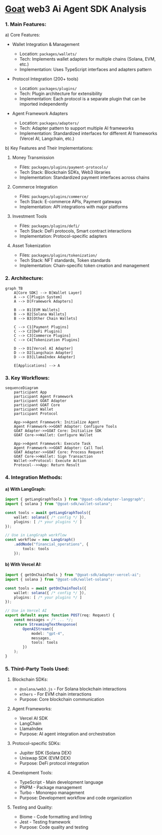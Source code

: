 # [Goat](https://github.com/goat-sdk/goat) web3 Ai Agent SDK Analysis

### 1. Main Features:

a) Core Features:
- Wallet Integration & Management
  - Location: `packages/wallets/`
  - Tech: Implements wallet adapters for multiple chains (Solana, EVM, etc.)
  - Implementation: Uses TypeScript interfaces and adapters pattern

- Protocol Integration (200+ tools)
  - Location: `packages/plugins/`
  - Tech: Plugin architecture for extensibility
  - Implementation: Each protocol is a separate plugin that can be imported independently

- Agent Framework Adapters
  - Location: `packages/adapters/`
  - Tech: Adapter pattern to support multiple AI frameworks
  - Implementation: Standardized interfaces for different AI frameworks (Vercel AI, Langchain, etc.)

b) Key Features and Their Implementations:

1. Money Transmission
   - Files: `packages/plugins/payment-protocols/`
   - Tech Stack: Blockchain SDKs, Web3 libraries
   - Implementation: Standardized payment interfaces across chains

2. Commerce Integration
   - Files: `packages/plugins/commerce/`
   - Tech Stack: E-commerce APIs, Payment gateways
   - Implementation: API integrations with major platforms

3. Investment Tools
   - Files: `packages/plugins/defi/`
   - Tech Stack: DeFi protocols, Smart contract interactions
   - Implementation: Protocol-specific adapters

4. Asset Tokenization
   - Files: `packages/plugins/tokenization/`
   - Tech Stack: NFT standards, Token standards
   - Implementation: Chain-specific token creation and management

### 2. Architecture:

```mermaid
graph TB
    A[Core SDK] --> B[Wallet Layer]
    A --> C[Plugin System]
    A --> D[Framework Adapters]
    
    B --> B1[EVM Wallets]
    B --> B2[Solana Wallets]
    B --> B3[Other Chain Wallets]
    
    C --> C1[Payment Plugins]
    C --> C2[DeFi Plugins]
    C --> C3[Commerce Plugins]
    C --> C4[Tokenization Plugins]
    
    D --> D1[Vercel AI Adapter]
    D --> D2[Langchain Adapter]
    D --> D3[LlamaIndex Adapter]
    
    E[Applications] --> A
```

### 3. Key Workflows:

```mermaid
sequenceDiagram
    participant App
    participant Agent Framework
    participant GOAT Adapter
    participant GOAT Core
    participant Wallet
    participant Protocol

    App->>Agent Framework: Initialize Agent
    Agent Framework->>GOAT Adapter: Configure Tools
    GOAT Adapter->>GOAT Core: Initialize SDK
    GOAT Core->>Wallet: Configure Wallet
    
    App->>Agent Framework: Execute Task
    Agent Framework->>GOAT Adapter: Call Tool
    GOAT Adapter->>GOAT Core: Process Request
    GOAT Core->>Wallet: Sign Transaction
    Wallet->>Protocol: Execute Action
    Protocol-->>App: Return Result
```

### 4. Integration Methods:

#### a) With LangGraph:
```typescript
import { getLangGraphTools } from "@goat-sdk/adapter-langgraph";
import { solana } from "@goat-sdk/wallet-solana";

const tools = await getLangGraphTools({
    wallet: solana({ /* config */ }),
    plugins: [ /* your plugins */ ]
});

// Use in LangGraph workflow
const workflow = new LangGraph()
    .addNode("financial_operations", {
        tools: tools
    });
```

#### b) With Vercel AI:
```typescript
import { getOnChainTools } from "@goat-sdk/adapter-vercel-ai";
import { solana } from "@goat-sdk/wallet-solana";

const tools = await getOnChainTools({
    wallet: solana({ /* config */ }),
    plugins: [ /* your plugins */ ]
});

// Use in Vercel AI
export default async function POST(req: Request) {
    const messages = /* ... */;
    return StreamingTextResponse(
        OpenAIStream({
            model: "gpt-4",
            messages,
            tools: tools
        })
    );
}
```

### 5. Third-Party Tools Used:

1. Blockchain SDKs:
   - `@solana/web3.js` - For Solana blockchain interactions
   - `ethers` - For EVM chain interactions
   - Purpose: Core blockchain communication

2. Agent Frameworks:
   - Vercel AI SDK
   - LangChain
   - LlamaIndex
   - Purpose: AI agent integration and orchestration

3. Protocol-specific SDKs:
   - Jupiter SDK (Solana DEX)
   - Uniswap SDK (EVM DEX)
   - Purpose: DeFi protocol integration

4. Development Tools:
   - TypeScript - Main development language
   - PNPM - Package management
   - Turbo - Monorepo management
   - Purpose: Development workflow and code organization

5. Testing and Quality:
   - Biome - Code formatting and linting
   - Jest - Testing framework
   - Purpose: Code quality and testing
